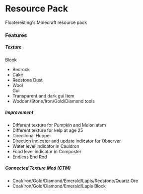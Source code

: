 # Resource Pack
Floateresting's Minecraft resource pack
### Features
##### Texture
Block </br>
 - Bedrock </br>
 - Cake </br>
 - Redstone Dust </br>
 - Wool </br>
Gui </br>
 - Transparent and dark gui
Item </br>
 - Wodden/Stone/Iron/Gold/Diamond tools </br>

##### Improvement
 - Different texture for Pumpkin and Melon stem </br>
 - Different texture for kelp at age 25
 - Directional Hopper </br>
 - Direction indicator and update indicator for Observer </br>
 - Water level indicator in Cauldron </br>
 - Food level indicator in Composter </br>
 - Endless End Rod </br>

##### Connected Texture Mod (CTM)
 - Coal/Iron/Gold/Diamond/Emerald/Lapis/Redstone/Quartz Ore </br>
 - Coal/Iron/Gold/Diamond/Emerald/Lapis Block </br>
